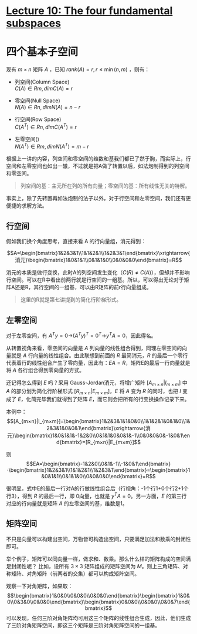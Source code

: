 # [Lecture 10: The four fundamental subspaces](https://ocw.mit.edu/courses/18-06-linear-algebra-spring-2010/resources/lecture-10-the-four-fundamental-subspaces/)

# **四个基本子空间**

现有 $m×n$ 矩阵 $A$ ，已知 $rank(A)=r,r≤\min(n,m)$ ，则有：

- 列空间(Column Space)\
    $C(A)∈Rm,dimC(A)=r$
    
- 零空间(Null Space)\
    $N(A)∈Rn,dimN(A)=n−r$
    
- 行空间(Row Space)\
    $C(A^T)∈Rn,dimC(A^T)=r$
    
- 左零空间()\
    $N(A^T)∈Rm,dimN(A^T)=m−r$
    

根据上一讲的内容，列空间和零空间的维数和基我们都已了然于胸，而实际上，行空间和左零空间也如出一辙，不过就是把A做了转置以后，如法炮制得到的列空间和零空间。

> 列空间的基：主元所在列的所有向量；零空间的基：所有线性无关的特解。

事实上，除了先转置再如法炮制的法子以外，对于行空间和左零空间，我们还有更便捷的求解方法。

## **行空间**

假如我们换个角度思考，直接来看 A 的行向量组，消元得到：

$$A=\begin{bmatrix}1&2&3&1\\1&1&2&1\\1&2&3&1\end{bmatrix}\xrightarrow{消元}\begin{bmatrix}1&0&1&1\\0&1&1&0\\0&0&0&0\end{bmatrix}=R$$

消元的本质是做行变换，此时A的列空间发生变化（$C(R)≠C(A)$），但却并不影响行空间。可以在R中看出前两行就是行空间的一组基。所以，可以得出无论对于矩阵A还是R，其行空间的一组基，可以由R矩阵的前r行向量组成。

> 这里的R就是第七讲提到的简化行阶梯形式。

## **左零空间**

对于左零空间，有 $A^Ty=0$→$(A^Ty)^T=0^T$→$y^TA=0$，因此得名。

从转置视角来看，零空间的向量是 $A$ 列向量的线性组合得到，同理左零空间的向量就是 $A$ 行向量的线性组合。由此联想到前面的 $R$ 最简消元，$R$ 的最后一个零行代表着行的线性组合产生了零向量，因此有：$EA=R$，矩阵E的最后一行向量就是将 $A$ 各行组合得到零向量的方式。

还记得怎么得到 $E$ 吗？采用 Gauss-Jordan消元，将增广矩阵 $[A_{m×n}|I_{m×m}]$ 中 $A$ 的部分划为简化行阶梯形式 $[R_{m×n}|E_{m×m}]$，$E$ 将 $A$ 变为 $R$ 的同时，也把 $I$  变成了 $E$，化简完毕我们就得到了矩阵 $E$，而它则会把所有的行变换操作记录下来。

本例中：
$$[A_{m×n}|I_{m×m}]=\begin{bmatrix}1&2&3&1&1&0&0\\1&1&2&1&0&1&0\\1&2&3&1&0&0&1\end{bmatrix}\xrightarrow{消元}\begin{bmatrix}1&0&1&1&-1&2&0\\0&1&1&0&0&1&-1\\0&0&0&0&-1&0&1\end{bmatrix}=[R_{m×n}|E_{m×m}]$$

则
$$EA=\begin{bmatrix}-1&2&0\\0&1&-1\\-1&0&1\end{bmatrix}⋅\begin{bmatrix}1&2&3&1\\1&1&2&1\\1&2&3&1\end{bmatrix}=\begin{bmatrix}1&0&1&1\\0&1&1&0\\0&0&0&0\end{bmatrix}=R$$

很明显，式中E的最后一行对A的行做线性组合后（行视角：-1个行1+0个行2+1个行3），得到 $R$ 的最后一行，即 0向量，也就是 $y^TA=0$。另一方面，$E$ 的第三行对应的行向量就是矩阵 $A$ 的左零空间的基，维数是1。

## **矩阵空间**

不只是向量可以构建出空间，万物皆可构造出空间，只要满足加法和数乘的封闭性即可。

举个例子，矩阵可以同向量一样，做求和、数乘。那么什么样的矩阵构成的空间满足封闭性呢？ 比如，设所有 $3 \times 3$ 矩阵组成的矩阵空间为 $M$。则上三角矩阵、对称矩阵、对角矩阵（前两者的交集）都可以构成矩阵空间。

观察一下对角矩阵，如果取：
$$\begin{bmatrix}1&0&0\\0&0&0\\0&0&0\end{bmatrix}\begin{bmatrix}1&0&0\\0&3&0\\0&0&0\end{bmatrix}\begin{bmatrix}0&0&0\\0&0&0\\0&0&7\end{bmatrix}$$
可以发现，任何三阶对角矩阵均可用这三个矩阵的线性组合生成，因此，他们生成了三阶对角矩阵空间，即这三个矩阵是三阶对角矩阵空间的一组基。